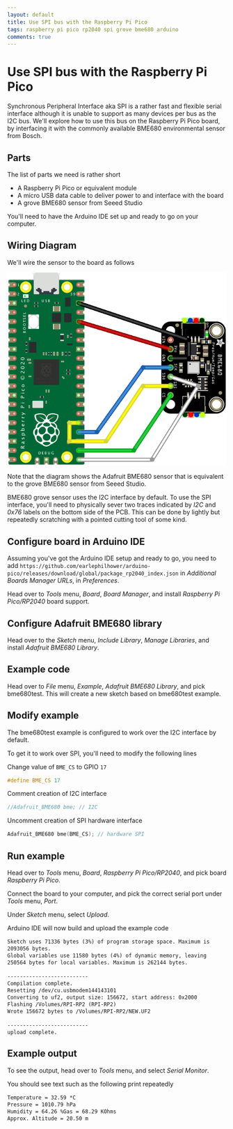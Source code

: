 ```yaml
---
layout: default
title: Use SPI bus with the Raspberry Pi Pico
tags: raspberry pi pico rp2040 spi grove bme680 arduino
comments: true
---
```

# Use SPI bus with the Raspberry Pi Pico

Synchronous Peripheral Interface aka SPI is a rather fast and flexible serial interface although it is unable to support as many devices per bus as the I2C bus. We'll explore how to use this bus on the Raspberry Pi Pico board, by interfacing it with the commonly available BME680 environmental sensor from Bosch.

## Parts

The list of parts we need is rather short

- A Raspberry Pi Pico or equivalent module
- A micro USB data cable to deliver power to and interface with the board
- A grove BME680 sensor from Seeed Studio

You'll need to have the Arduino IDE set up and ready to go on your computer.

## Wiring Diagram

We'll wire the sensor to the board as follows

![Wiring Diagram](/assets/img/rp2040-bme680-spi.png)

 Note that the diagram shows the Adafruit BME680 sensor that is equivalent to the grove BME680 sensor from Seeed Studio.

BME680 grove sensor uses the I2C interface by default. To use the SPI interface, you'll need to physically sever two traces indicated by _I2C_ and _0x76_ labels on the bottom side of the PCB. This can be done by lightly but repeatedly scratching with a pointed cutting tool of some kind.

## Configure board in Arduino IDE

Assuming you've got the Arduino IDE setup and ready to go, you need to add `https://github.com/earlephilhower/arduino-pico/releases/download/global/package_rp2040_index.json` in _Additional Boards Manager URLs_, in _Preferences_.

Head over to _Tools_ menu, _Board_, _Board Manager_, and install _Raspberry Pi Pico/RP2040_ board support.

## Configure Adafruit BME680 library

Head over to the _Sketch_ menu, _Include Library_, _Manage Libraries_, and install _Adafruit BME680 Library_.

## Example code

Head over to _File_ menu, _Example_, _Adafruit BME680 Library_, and pick bme680test. This will create a new sketch based on bme680test example.

## Modify example

The bme680test example is configured to work over the I2C interface by default.

To get it to work over SPI, you'll need to modify the following lines

Change value of `BME_CS` to GPIO `17`

```cpp
#define BME_CS 17
```

Comment creation of I2C interface

```cpp
//Adafruit_BME680 bme; // I2C
```

Uncomment creation of SPI hardware interface

```cpp
Adafruit_BME680 bme(BME_CS); // hardware SPI
```

## Run example

Head over to _Tools_ menu, _Board_, _Raspberry Pi Pico/RP2040_, and pick board _Raspberry Pi Pico_.

Connect the board to your computer, and pick the correct serial port under _Tools_ menu, _Port_.

Under _Sketch_ menu, select _Upload_.

Arduino IDE will now build and upload the example code

```log
Sketch uses 71336 bytes (3%) of program storage space. Maximum is 2093056 bytes.
Global variables use 11580 bytes (4%) of dynamic memory, leaving 250564 bytes for local variables. Maximum is 262144 bytes.

--------------------------
Compilation complete.
Resetting /dev/cu.usbmodem144143101
Converting to uf2, output size: 156672, start address: 0x2000
Flashing /Volumes/RPI-RP2 (RPI-RP2)
Wrote 156672 bytes to /Volumes/RPI-RP2/NEW.UF2

--------------------------
upload complete.
```

## Example output

To see the output, head over to _Tools_ menu, and select _Serial Monitor_.

You should see text such as the following print repeatedly

```log
Temperature = 32.59 *C
Pressure = 1010.79 hPa
Humidity = 64.26 %Gas = 68.29 KOhms
Approx. Altitude = 20.50 m
```
